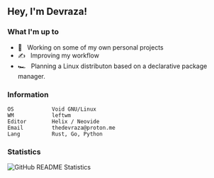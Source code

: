 ## Hey, I'm Devraza!</h2>

### What I'm up to

- 💼 &nbsp; Working on some of my own personal projects
- ✍️ &nbsp; Improving my workflow
- 🏎️ &nbsp; Planning a Linux distributon based on a declarative package manager.

### Information

```
OS            Void GNU/Linux
WM            leftwm
Editor        Helix / Neovide
Email         thedevraza@proton.me
Lang          Rust, Go, Python
```

### Statistics

![GitHub README Statistics](https://github-readme-stats.vercel.app/api?username=devraza&show_icons=true&bg_color=1e1e2e&text_color=cdd6f4&icon_color=cba6f7&title_color=94e2d5 "GitHub Profile Statistics")

